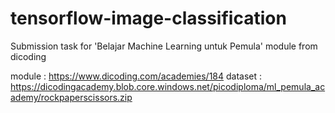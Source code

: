 # tensorflow-image-classification
Submission task for 'Belajar Machine Learning untuk Pemula' module from dicoding

module : https://www.dicoding.com/academies/184
dataset : https://dicodingacademy.blob.core.windows.net/picodiploma/ml_pemula_academy/rockpaperscissors.zip
